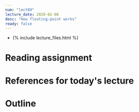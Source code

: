 ```yaml
---
num: "lect09"
lecture_date: 2020-02-06
desc: "How floating-point works"
ready: false
---
```


* {% include lecture_files.html %}

# Reading assignment


# References for today's lecture


# Outline


